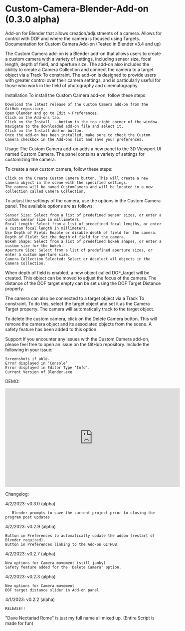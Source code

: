 # Custom-Camera-Blender-Add-on (0.3.0 alpha)
Add-on for Blender that allows creation/adjustments of a camera. Allows for control with DOF and where the camera is focused using Targets.
Documentation for Custom Camera Add-on
(Tested in Blender v3.4 and up)

The Custom Camera add-on is a Blender add-on that allows users to create a custom camera with a variety of settings, including sensor size, focal length, depth of field, and aperture size. The add-on also includes the ability to create a Camera Collection and connect the camera to a target object via a Track To constraint. The add-on is designed to provide users with greater control over their camera settings, and is particularly useful for those who work in the field of photography and cinematography.

Installation
To install the Custom Camera add-on, follow these steps:

    Download the latest release of the Custom Camera add-on from the GitHub repository.
    Open Blender and go to Edit > Preferences.
    Click on the Add-ons tab.
    Click on the Install... button in the top right corner of the window.
    Navigate to the downloaded add-on file and select it.
    Click on the Install Add-on button.
    Once the add-on has been installed, make sure to check the Custom Camera checkbox in the Add-ons list and save your preferences.

Usage
The Custom Camera add-on adds a new panel to the 3D Viewport UI named Custom Camera. The panel contains a variety of settings for customizing the camera.

To create a new custom camera, follow these steps:

    Click on the Create Custom Camera button. This will create a new camera object in the scene with the specified settings.
    The camera will be named CustomCamera and will be located in a new collection called Camera Collection.

To adjust the settings of the camera, use the options in the Custom Camera panel. The available options are as follows:

    Sensor Size: Select from a list of predefined sensor sizes, or enter a custom sensor size in millimeters.
    Focal Length: Select from a list of predefined focal lengths, or enter a custom focal length in millimeters.
    Use Depth of Field: Enable or disable depth of field for the camera.
    Depth of Field: Set the depth of field for the camera.
    Bokeh Shape: Select from a list of predefined bokeh shapes, or enter a custom size for the bokeh.
    Aperture Size: Select from a list of predefined aperture sizes, or enter a custom aperture size.
    Camera Collection Selected: Select or deselect all objects in the Camera Collection.

When depth of field is enabled, a new object called DOF_target will be created. This object can be moved to adjust the focus of the camera. The distance of the DOF target empty can be set using the DOF Target Distance property.

The camera can also be connected to a target object via a Track To constraint. To do this, select the target object and set it as the Camera Target property. The camera will automatically track to the target object.

To delete the custom camera, click on the Delete Camera button. This will remove the camera object and its associated objects from the scene. A safety feature has been added to this option.

Support
If you encounter any issues with the Custom Camera add-on, please feel free to open an issue on the GitHub repository. Include the following in your issue:

    Screenshots if able.
    Error displayed in ‘Console’
    Error displayed in Editor Type ‘Info’.
    Current Version of Blender.exe
    
    
    
    
    
DEMO:
<iframe width="560" height="315" src="https://www.youtube.com/embed/Tjn5XVe6H-o" title="YouTube video player" frameborder="0" allow="accelerometer; autoplay; clipboard-write; encrypted-media; gyroscope; picture-in-picture; web-share" allowfullscreen></iframe>





Changelog:

4/2/2023: v0.3.0 (alpha)
    
       Blender prompts to save the current project prior to closing the program post updates

4/2/2023: v0.2.9 (alpha)
    
    Button in Preferences to automatically update the addon (restart of Blender required).
    Button in Preferences linking to the Add-on GITHUB.

4/2/2023: v0.2.7 (alpha)

    New options for Camera movement (still janky)
    Safety feature added for the 'Delete Camera' option.

4/2/2023: v0.2.3 (alpha)

    New options for Camera movement
    DOF target distance slider in Add-on panel

4/1/2023: v0.2.2 (alpha)

    RELEASE!!

"Dave Nectariad Rome" is just my full name all mixed up. (Entire Script is made for fun)
